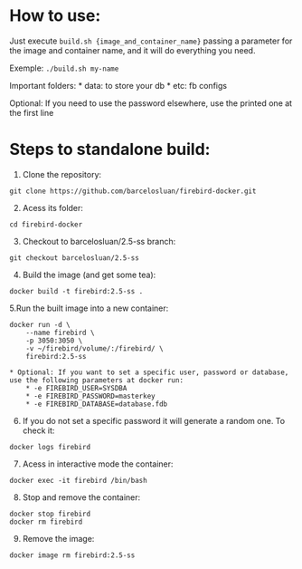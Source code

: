 # How to use:

Just execute ```build.sh {image_and_container_name}``` passing a parameter for the image and container name, and it will do everything you need.

Exemple: ```./build.sh my-name```

Important folders:
	* data: to store your db
	* etc: fb configs

Optional: If you need to use the password elsewhere, use the printed one at the first line

# Steps to standalone build:

1. Clone the repository:

```shell
git clone https://github.com/barcelosluan/firebird-docker.git
```

2. Acess its folder:

```shell
cd firebird-docker
```

3. Checkout to barcelosluan/2.5-ss branch:

```shell
git checkout barcelosluan/2.5-ss
```

4. Build the image (and get some tea):

```shell
docker build -t firebird:2.5-ss .
```

5.Run the built image into a new container:

```shell
docker run -d \
    --name firebird \
    -p 3050:3050 \
    -v ~/firebird/volume/:/firebird/ \
    firebird:2.5-ss
```

	* Optional: If you want to set a specific user, password or database, use the following parameters at docker run:
		* -e FIREBIRD_USER=SYSDBA
		* -e FIREBIRD_PASSWORD=masterkey
		* -e FIREBIRD_DATABASE=database.fdb

6. If you do not set a specific password it will generate a random one. To check it:

```shell
docker logs firebird
```

7. Acess in interactive mode the container:

```shell
docker exec -it firebird /bin/bash
```

8. Stop and remove the container:

```shell
docker stop firebird
docker rm firebird
```

9. Remove the image:

```shell
docker image rm firebird:2.5-ss
```
